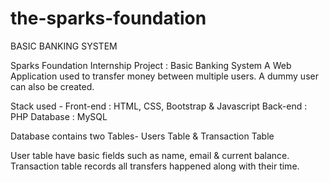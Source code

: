 # the-sparks-foundation
BASIC BANKING SYSTEM

Sparks Foundation Internship Project : Basic Banking System
A Web Application used to transfer money between multiple users. A dummy user can also be created.

Stack used - 
Front-end : HTML, CSS, Bootstrap & Javascript 
Back-end : PHP 
Database : MySQL

Database contains two Tables- Users Table & Transaction Table

User table have basic fields such as name, email & current balance.
Transaction table records all transfers happened along with their time.
